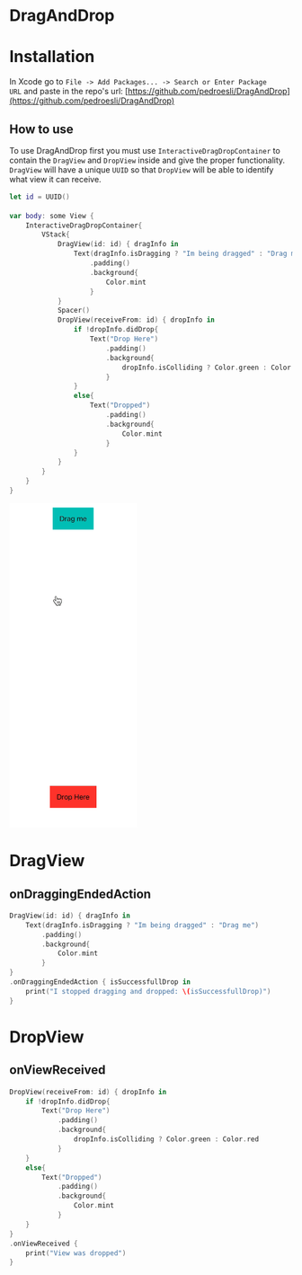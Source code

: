 # DragAndDrop

# Installation

In Xcode go to `File -> Add Packages... -> Search or Enter Package URL` and paste in the repo's url: [https://github.com/pedroesli/DragAndDrop](https://github.com/pedroesli/DragAndDrop)

## How to use

To use DragAndDrop first you must use `InteractiveDragDropContainer` to contain the `DragView` and `DropView` inside and give the proper functionality. `DragView` will have a unique `UUID` so that `DropView` will be able to identify what view it can receive.

```swift
let id = UUID()
    
var body: some View {
    InteractiveDragDropContainer{
        VStack{
            DragView(id: id) { dragInfo in
                Text(dragInfo.isDragging ? "Im being dragged" : "Drag me")
                    .padding()
                    .background{
                        Color.mint
                    }
            }
            Spacer()
            DropView(receiveFrom: id) { dropInfo in
                if !dropInfo.didDrop{
                    Text("Drop Here")
                        .padding()
                        .background{
                            dropInfo.isColliding ? Color.green : Color.red
                        }
                }
                else{
                    Text("Dropped")
                        .padding()
                        .background{
                            Color.mint
                        }
                }
            }
        }
    }
}
```

![example.gif](Previews/example1.gif)

# DragView

## onDraggingEndedAction

```swift
DragView(id: id) { dragInfo in
    Text(dragInfo.isDragging ? "Im being dragged" : "Drag me")
        .padding()
        .background{
            Color.mint
        }
}
.onDraggingEndedAction { isSuccessfullDrop in
    print("I stopped dragging and dropped: \(isSuccessfullDrop)")
}
```

# DropView

## onViewReceived

```swift
DropView(receiveFrom: id) { dropInfo in
    if !dropInfo.didDrop{
        Text("Drop Here")
            .padding()
            .background{
                dropInfo.isColliding ? Color.green : Color.red
            }
    }
    else{
        Text("Dropped")
            .padding()
            .background{
                Color.mint
            }
    }
}
.onViewReceived {
    print("View was dropped")
}
```
